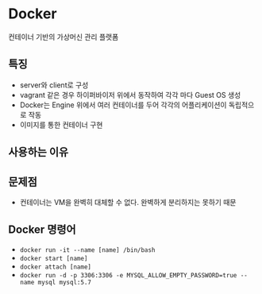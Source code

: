 # Docker

컨테이너 기반의 가상머신 관리 플랫폼

특징
----

-	server와 client로 구성
-	vagrant 같은 경우 하이퍼바이저 위에서 동작하여 각각 마다 Guest OS 생성
-	Docker는 Engine 위에서 여러 컨테이너를 두어 각각의 어플리케이션이 독립적으로 작동
-	이미지를 통한 컨테이너 구현

사용하는 이유
-------------

문제점
------

-	컨테이너는 VM을 완벽히 대체할 수 없다. 완벽하게 분리하지는 못하기 때문

Docker 명령어
-------------

-	`docker run -it --name [name] /bin/bash`
-	`docker start [name]`
-	`docker attach [name]`
-	`docker run -d -p 3306:3306 -e
	MYSQL_ALLOW_EMPTY_PASSWORD=true --name mysql mysql:5.7`

